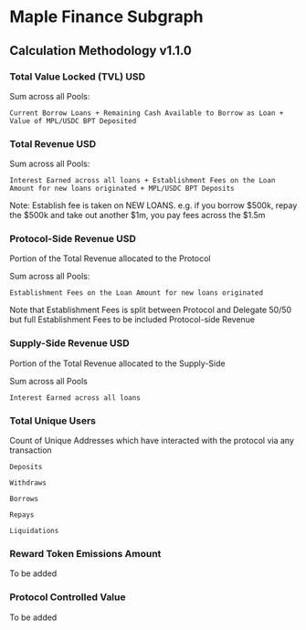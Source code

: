 # Maple Finance Subgraph

## Calculation Methodology v1.1.0

### Total Value Locked (TVL) USD

Sum across all Pools: 

`Current Borrow Loans + Remaining Cash Available to Borrow as Loan + Value of MPL/USDC BPT Deposited`

### Total Revenue USD

Sum across all Pools:

`Interest Earned across all loans + Establishment Fees on the Loan Amount for new loans originated + MPL/USDC BPT Deposits`

Note: Establish fee is taken on NEW LOANS. e.g. if you borrow $500k, repay the $500k and take out another $1m, you pay fees across the $1.5m

### Protocol-Side Revenue USD
Portion of the Total Revenue allocated to the Protocol

Sum across all Pools:

`Establishment Fees on the Loan Amount for new loans originated`

Note that Establishment Fees is split between Protocol and Delegate 50/50 but full Establishment Fees to be included Protocol-side Revenue

### Supply-Side Revenue USD
Portion of the Total Revenue allocated to the Supply-Side

Sum across all Pools

`Interest Earned across all loans`

### Total Unique Users

Count of  Unique Addresses which have interacted with the protocol via any transaction

`Deposits`

`Withdraws`

`Borrows`

`Repays`

`Liquidations`

###  Reward Token Emissions Amount

To be added

###  Protocol Controlled Value

To be added
